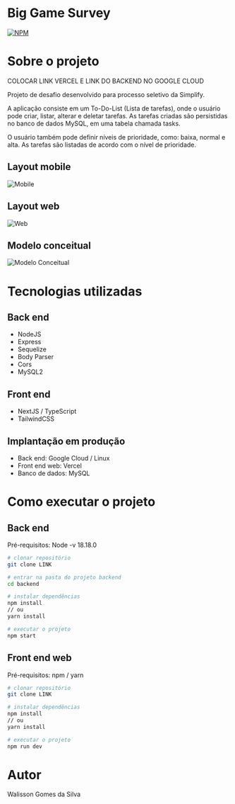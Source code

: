 # Big Game Survey 
[![NPM](https://img.shields.io/npm/l/react)](https://github.com/neliocursos/exemplo-readme/blob/main/LICENSE) 

# Sobre o projeto

COLOCAR LINK VERCEL E LINK DO BACKEND NO GOOGLE CLOUD

Projeto de desafio desenvolvido para processo seletivo da Simplify.

A aplicação consiste em um To-Do-List (Lista de tarefas), onde o usuário pode criar, listar, alterar e deletar tarefas. As tarefas criadas são persistidas no banco de dados MySQL, em uma tabela chamada tasks.

O usuário também pode definir níveis de prioridade, como: baixa, normal e alta. As tarefas são listadas de acordo com o nível de prioridade.


## Layout mobile
![Mobile]()

## Layout web
![Web]()

## Modelo conceitual
![Modelo Conceitual]()

# Tecnologias utilizadas
## Back end
- NodeJS
- Express
- Sequelize
- Body Parser
- Cors
- MySQL2
## Front end
- NextJS / TypeScript
- TailwindCSS
## Implantação em produção
- Back end: Google Cloud / Linux
- Front end web: Vercel
- Banco de dados: MySQL

# Como executar o projeto

## Back end
Pré-requisitos: Node -v 18.18.0

```bash
# clonar repositório
git clone LINK

# entrar na pasta do projeto backend
cd backend

# instalar dependências
npm install
// ou
yarn install

# executar o projeto
npm start
```

## Front end web
Pré-requisitos: npm / yarn

```bash
# clonar repositório
git clone LINK

# instalar dependências
npm install
// ou
yarn install

# executar o projeto
npm run dev
```

# Autor

Walisson Gomes da Silva